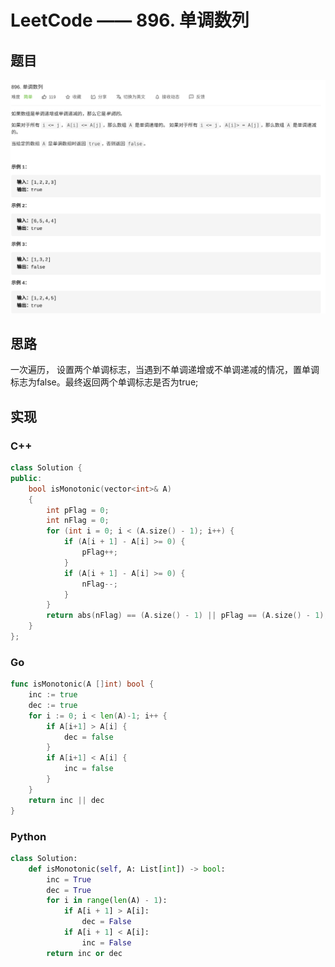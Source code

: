 # LeetCode —— 896. 单调数列

## 题目

![20210228204446](https://raw.githubusercontent.com/AZMDDY/imgs/master/img/20210228204446.png)

## 思路

一次遍历， 设置两个单调标志，当遇到不单调递增或不单调递减的情况，置单调标志为false。最终返回两个单调标志是否为true;

## 实现

### C++

```cpp
class Solution {
public:
    bool isMonotonic(vector<int>& A)
    {
        int pFlag = 0;
        int nFlag = 0;
        for (int i = 0; i < (A.size() - 1); i++) {
            if (A[i + 1] - A[i] >= 0) {
                pFlag++;
            }
            if (A[i + 1] - A[i] >= 0) {
                nFlag--;
            }
        }
        return abs(nFlag) == (A.size() - 1) || pFlag == (A.size() - 1);
    }
};
```

### Go

```go
func isMonotonic(A []int) bool {
	inc := true
	dec := true
	for i := 0; i < len(A)-1; i++ {
		if A[i+1] > A[i] {
			dec = false
		}
		if A[i+1] < A[i] {
			inc = false
		}
	}
	return inc || dec
}

```

### Python

```python
class Solution:
    def isMonotonic(self, A: List[int]) -> bool:
        inc = True
        dec = True
        for i in range(len(A) - 1):
            if A[i + 1] > A[i]:
                dec = False
            if A[i + 1] < A[i]:
                inc = False
        return inc or dec
```
